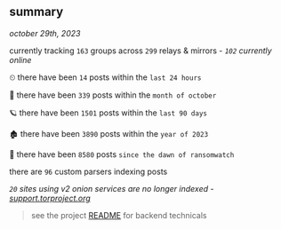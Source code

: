 
## summary
_october 29th, 2023_

currently tracking `163` groups across `299` relays & mirrors - _`102` currently online_

⏲ there have been `14` posts within the `last 24 hours`

🦈 there have been `339` posts within the `month of october`

🪐 there have been `1501` posts within the `last 90 days`

🏚 there have been `3890` posts within the `year of 2023`

🦕 there have been `8580` posts `since the dawn of ransomwatch`

there are `96` custom parsers indexing posts

_`20` sites using v2 onion services are no longer indexed - [support.torproject.org](https://support.torproject.org/onionservices/v2-deprecation/)_

> see the project [README](https://github.com/joshhighet/ransomwatch#ransomwatch--) for backend technicals
